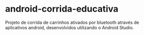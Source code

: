 # android-corrida-educativa
Projeto de corrida de carrinhos ativados por bluetooth através de aplicativos android, desenvolvidos utilizando o Android Studio.
